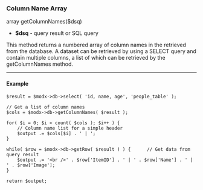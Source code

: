 ### Column Name Array

array getColumnNames($dsq)

* **$dsq** - query result or SQL query

This method returns a numbered array of column names in the retrieved from the database. A dataset can be retrieved by using a SELECT query and contain multiple columns, a list of which can be retrieved by the getColumnNames method.

***

#### Example
```
$result = $modx->db->select( 'id, name, age', 'people_table' );  

// Get a list of column names  
$cols = $modx->db->getColumnNames( $result );

for( $i = 0; $i < count( $cols ); $i++ ) {
	// Column name list for a simple header  
	$output .= $cols[$i] . ' | ';	 	
}   

while( $row = $modx->db->getRow( $result ) ) {		// Get data from query result  
	$output .= '<br />' . $row['ItemID'] . ' | ' . $row['Name'] . ' | ' . $row['Image'];  
}   

return $output;
```
